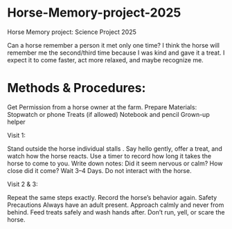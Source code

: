 # Horse-Memory-project-2025
Horse Memory project: Science Project 2025


Can a horse remember a person it met only one time? I think the horse will remember me the second/third time because I was kind and gave it a treat. I expect it to come faster, act more relaxed, and maybe recognize me.


# Methods & Procedures:


Get Permission from a horse owner at the farm.
Prepare Materials:
Stopwatch or phone
Treats (if allowed)
Notebook and pencil
Grown-up helper

 Visit 1:

Stand outside the horse individual stalls .
Say hello gently, offer a treat, and watch how the horse reacts.
Use a timer to record how long it takes the horse to come to you.
Write down notes: Did it seem nervous or calm? How close did it come?
Wait 3–4 Days. Do not interact with the horse.

 Visit 2 & 3:

Repeat the same steps exactly.
Record the horse’s behavior again.
Safety Precautions
Always have an adult present.
Approach calmly and never from behind.
Feed treats safely and wash hands after.
Don’t run, yell, or scare the horse.

